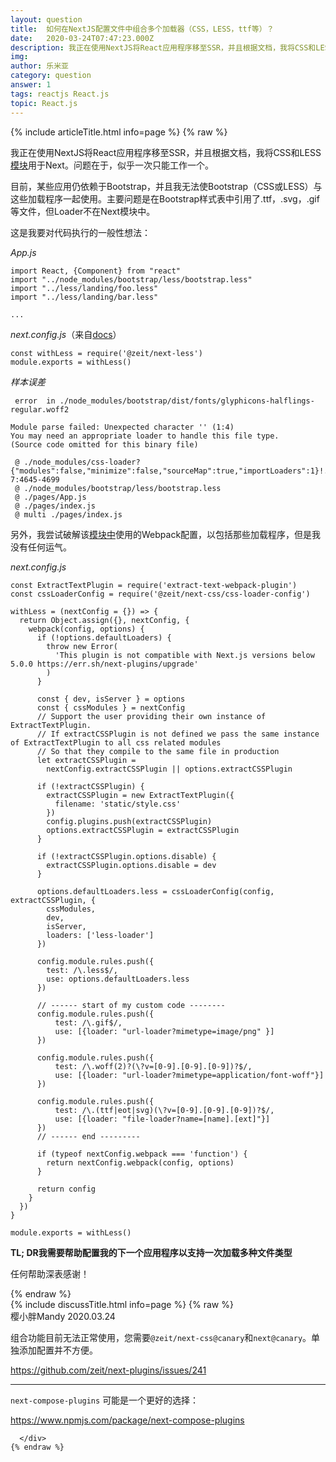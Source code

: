 ```yaml
---
layout: question
title:  如何在NextJS配置文件中组合多个加载器（CSS，LESS，ttf等）？
date:   2020-03-24T07:47:23.000Z
description: 我正在使用NextJS将React应用程序移至SSR，并且根据文档，我将CSS和LESS 模块用于Next。问题在于，似乎一次只能工作一个。目前，某些...
img: 
author: 乐米亚
category: question
answer: 1
tags: reactjs React.js
topic: React.js
---
```

<div class="article-root">
  <div class="article">
    {% include articleTitle.html info=page %}
    {% raw %}
    <div class="article-content"><p><font style="vertical-align: inherit;"><font style="vertical-align: inherit;">我正在使用NextJS将React应用程序移至SSR，并且根据文档，我将CSS和LESS </font></font><a href="https://github.com/zeit/next.js/#css" rel="nofollow noreferrer"><font style="vertical-align: inherit;"><font style="vertical-align: inherit;">模块</font></font></a><font style="vertical-align: inherit;"><font style="vertical-align: inherit;">用于Next。</font><font style="vertical-align: inherit;">问题在于，似乎一次只能工作一个。</font></font></p>

<p><font style="vertical-align: inherit;"><font style="vertical-align: inherit;">目前，某些应用仍依赖于Bootstrap，并且我无法使Bootstrap（CSS或LESS）与这些加载程序一起使用。</font><font style="vertical-align: inherit;">主要问题是在Bootstrap样式表中引用了.ttf，.svg，.gif等文件，但Loader不在Next模块中。</font></font></p>

<p><font style="vertical-align: inherit;"><font style="vertical-align: inherit;">这是我要对代码执行的一般性想法：</font></font></p>

<p><em><font style="vertical-align: inherit;"><font style="vertical-align: inherit;">App.js</font></font></em></p>

<pre><code>import React, {Component} from "react"<font></font>
import "../node_modules/bootstrap/less/bootstrap.less"<font></font>
import "../less/landing/foo.less"<font></font>
import "../less/landing/bar.less"<font></font>
<font></font>
...<font></font>
</code></pre>

<p><em><font style="vertical-align: inherit;"><font style="vertical-align: inherit;">next.config.js</font></font></em><font style="vertical-align: inherit;"><font style="vertical-align: inherit;">（来自</font></font><a href="https://github.com/zeit/next-plugins/tree/master/packages/next-less" rel="nofollow noreferrer"><font style="vertical-align: inherit;"><font style="vertical-align: inherit;">docs</font></font></a><font style="vertical-align: inherit;"><font style="vertical-align: inherit;">）</font></font></p>

<pre><code>const withLess = require('@zeit/next-less')<font></font>
module.exports = withLess()<font></font>
</code></pre>

<p><em><font style="vertical-align: inherit;"><font style="vertical-align: inherit;">样本误差</font></font></em></p>

<pre><code> error  in ./node_modules/bootstrap/dist/fonts/glyphicons-halflings-regular.woff2<font></font>
<font></font>
Module parse failed: Unexpected character '' (1:4)<font></font>
You may need an appropriate loader to handle this file type.<font></font>
(Source code omitted for this binary file)<font></font>
<font></font>
 @ ./node_modules/css-loader?{"modules":false,"minimize":false,"sourceMap":true,"importLoaders":1}!./node_modules/bootstrap/dist/css/bootstrap.css 7:4645-4699<font></font>
 @ ./node_modules/bootstrap/less/bootstrap.less<font></font>
 @ ./pages/App.js<font></font>
 @ ./pages/index.js<font></font>
 @ multi ./pages/index.js<font></font>
</code></pre>

<p><font style="vertical-align: inherit;"><font style="vertical-align: inherit;">另外，我尝试破解该</font></font><a href="https://github.com/zeit/next-plugins/blob/master/packages/next-less/index.js" rel="nofollow noreferrer"><font style="vertical-align: inherit;"><font style="vertical-align: inherit;">模块中</font></font></a><font style="vertical-align: inherit;"><font style="vertical-align: inherit;">使用的Webpack配置，</font><font style="vertical-align: inherit;">以包括那些加载程序，但是我没有任何运气。</font></font></p>

<p><em><font style="vertical-align: inherit;"><font style="vertical-align: inherit;">next.config.js</font></font></em></p>

<pre><code>const ExtractTextPlugin = require('extract-text-webpack-plugin')<font></font>
const cssLoaderConfig = require('@zeit/next-css/css-loader-config')<font></font>
<font></font>
withLess = (nextConfig = {}) =&gt; {<font></font>
  return Object.assign({}, nextConfig, {<font></font>
    webpack(config, options) {<font></font>
      if (!options.defaultLoaders) {<font></font>
        throw new Error(<font></font>
          'This plugin is not compatible with Next.js versions below 5.0.0 https://err.sh/next-plugins/upgrade'<font></font>
        )<font></font>
      }<font></font>
<font></font>
      const { dev, isServer } = options<font></font>
      const { cssModules } = nextConfig<font></font>
      // Support the user providing their own instance of ExtractTextPlugin.<font></font>
      // If extractCSSPlugin is not defined we pass the same instance of ExtractTextPlugin to all css related modules<font></font>
      // So that they compile to the same file in production<font></font>
      let extractCSSPlugin =<font></font>
        nextConfig.extractCSSPlugin || options.extractCSSPlugin<font></font>
<font></font>
      if (!extractCSSPlugin) {<font></font>
        extractCSSPlugin = new ExtractTextPlugin({<font></font>
          filename: 'static/style.css'<font></font>
        })<font></font>
        config.plugins.push(extractCSSPlugin)<font></font>
        options.extractCSSPlugin = extractCSSPlugin<font></font>
      }<font></font>
<font></font>
      if (!extractCSSPlugin.options.disable) {<font></font>
        extractCSSPlugin.options.disable = dev<font></font>
      }<font></font>
<font></font>
      options.defaultLoaders.less = cssLoaderConfig(config, extractCSSPlugin, {<font></font>
        cssModules,<font></font>
        dev,<font></font>
        isServer,<font></font>
        loaders: ['less-loader']<font></font>
      })<font></font>
<font></font>
      config.module.rules.push({<font></font>
        test: /\.less$/,<font></font>
        use: options.defaultLoaders.less<font></font>
      })<font></font>
<font></font>
      // ------ start of my custom code --------<font></font>
      config.module.rules.push({ <font></font>
          test: /\.gif$/, <font></font>
          use: [{loader: "url-loader?mimetype=image/png" }]<font></font>
      })<font></font>
<font></font>
      config.module.rules.push({<font></font>
          test: /\.woff(2)?(\?v=[0-9].[0-9].[0-9])?$/, <font></font>
          use: [{loader: "url-loader?mimetype=application/font-woff"}]<font></font>
      })<font></font>
<font></font>
      config.module.rules.push({<font></font>
          test: /\.(ttf|eot|svg)(\?v=[0-9].[0-9].[0-9])?$/, <font></font>
          use: [{loader: "file-loader?name=[name].[ext]"}]<font></font>
      })<font></font>
      // ------ end ---------<font></font>
<font></font>
      if (typeof nextConfig.webpack === 'function') {<font></font>
        return nextConfig.webpack(config, options)<font></font>
      }<font></font>
<font></font>
      return config<font></font>
    }<font></font>
  })<font></font>
}<font></font>
<font></font>
module.exports = withLess()<font></font>
</code></pre>

<p><strong><font style="vertical-align: inherit;"><font style="vertical-align: inherit;">TL; DR我需要帮助配置我的下一个应用程序以支持一次加载多种文件类型</font></font></strong></p>

<p><font style="vertical-align: inherit;"><font style="vertical-align: inherit;">任何帮助深表感谢！</font></font></p></div>
    {% endraw %}
  </div>

  <div class="discuss-wrapper">
    {% include discussTitle.html info=page %}
    {% raw %}
    <div class="discuss-item">
        <div class="discuss-parent">
          <div class="discuss-meta">
            <span class="discuss-user">樱小胖Mandy</span>
            <span class="discuss-time">2020.03.24</span>
          </div>
          <div class="discuss-comment"><p><font style="vertical-align: inherit;"><font style="vertical-align: inherit;">组合功能目前无法正常使用，您需要</font></font><code>@zeit/next-css@canary</code><font style="vertical-align: inherit;"><font style="vertical-align: inherit;">和</font></font><code>next@canary</code><font style="vertical-align: inherit;"><font style="vertical-align: inherit;">。</font><font style="vertical-align: inherit;">单独添加配置并不方便。</font></font></p>

<p><a href="https://github.com/zeit/next-plugins/issues/241" rel="nofollow noreferrer"><font style="vertical-align: inherit;"><font style="vertical-align: inherit;">https://github.com/zeit/next-plugins/issues/241</font></font></a></p>

<hr>

<p><code>next-compose-plugins</code><font style="vertical-align: inherit;"><font style="vertical-align: inherit;"> 可能是一个更好的选择：</font></font></p>

<p><a href="https://www.npmjs.com/package/next-compose-plugins" rel="nofollow noreferrer"><font style="vertical-align: inherit;"><font style="vertical-align: inherit;">https://www.npmjs.com/package/next-compose-plugins</font></font></a></p></div>
        </div>
        
      </div>
    {% endraw %}
  </div>
<div>
